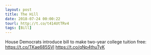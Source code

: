 ```yaml
---
layout: post
title: The Hill
date: 2018-07-24 00:00:22
tourl: http://t.co/t414UtTRv4
tags: [Bill]
---
```

House Democrats introduce bill to make two-year college tuition free: https://t.co/TKae685SVl https://t.co/qNp4thuTyK